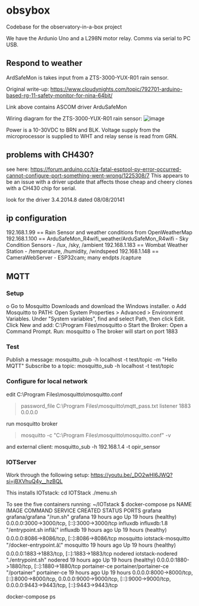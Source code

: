 # obsybox
Codebase for the observatory-in-a-box project

We have the Ardunio Uno and a L298N motor relay. Comms via serial to PC USB.

## Respond to weather
ArdSafeMon is takes input from a ZTS-3000-YUX-R01 rain sensor.

Original write-up: https://www.cloudynights.com/topic/792701-arduino-based-rg-11-safety-monitor-for-nina-64bit/

Link above contains ASCOM driver ArduSafeMon

Wiring diagram for the ZTS-3000-YUX-R01 rain sensor:
![image](https://github.com/user-attachments/assets/9bf2799b-9501-4f02-9be2-b0056b361316)

Power is a 10-30VDC to BRN and BLK. Voltage supply from the microprocessor is supplied to WHT and relay sense is read from GRN.

## problems with CH430?
see here: https://forum.arduino.cc/t/a-fatal-esptool-py-error-occurred-cannot-configure-port-something-went-wrong/1225308/7
This appears to be an issue with a driver update that affects those cheap and cheery clones with a CH430 chip for serial.

look for the driver 3.4.2014.8 dated 08/08/20141

## ip configuration
192.168.1.99  == Rain Sensor and weather conditions from OpenWeatherMap
192.168.1.100 == ArduSafeMon_R4wifi_weather/ArduSafeMon_R4wifi - Sky Condition Sensors - /lux, /sky, /ambient
192.168.1.183 == Wombat Weather Station - /temperature, /humidity, /windspeed
192.168.1.148 == CameraWebServer - ESP32cam; many endpts /capture

## MQTT
### Setup
o Go to Mosquitto Downloads and download the Windows installer.
o Add Mosquitto to PATH:
    Open System Properties > Advanced > Environment Variables.
    Under "System variables", find and select Path, then click Edit.
    Click New and add: C:\Program Files\mosquitto
o Start the Broker:
    Open a Command Prompt.
    Run: mosquitto
o The broker will start on port 1883

### Test 
Publish a message: mosquitto_pub -h localhost -t test/topic -m "Hello MQTT"
Subscribe to a topic: mosquitto_sub -h localhost -t test/topic

### Configure for local network
edit C:\Program Files\mosquitto\mosquitto.conf
> password_file C:\Program Files\mosquitto\mqtt_pass.txt
> listener 1883 0.0.0.0

run mosquitto broker
>mosquitto -c "C:\Program Files\mosquitto\mosquitto.conf" -v 

and external client:
 mosquitto_sub -h 192.168.1.4 -t opir_sensor

### IOTServer
Work through the following setup:
https://youtu.be/_DO2wHI6JWQ?si=jBXVhuQ4y__hzBQL

This installs IOTstack:
cd IOTStack
./menu.sh

To see the five containers running:
~/IOTstack $ docker-compose ps
NAME           IMAGE                    COMMAND                  SERVICE        CREATED        STATUS                  PORTS
grafana        grafana/grafana          "/run.sh"                grafana        19 hours ago   Up 19 hours (healthy)   0.0.0.0:3000->3000/tcp, [::]:3000->3000/tcp
influxdb       influxdb:1.8             "/entrypoint.sh inflâ¦"   influxdb       19 hours ago   Up 19 hours (healthy)   0.0.0.0:8086->8086/tcp, [::]:8086->8086/tcp
mosquitto      iotstack-mosquitto       "/docker-entrypoint.â¦"   mosquitto      19 hours ago   Up 19 hours (healthy)   0.0.0.0:1883->1883/tcp, [::]:1883->1883/tcp
nodered        iotstack-nodered         "./entrypoint.sh"        nodered        19 hours ago   Up 19 hours (healthy)   0.0.0.0:1880->1880/tcp, [::]:1880->1880/tcp
portainer-ce   portainer/portainer-ce   "/portainer"             portainer-ce   19 hours ago   Up 19 hours             0.0.0.0:8000->8000/tcp, [::]:8000->8000/tcp, 0.0.0.0:9000->9000/tcp, [::]:9000->9000/tcp, 0.0.0.0:9443->9443/tcp, [::]:9443->9443/tcp


docker-compose ps 
